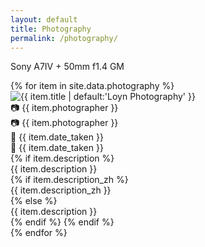 ```yaml
---
layout: default
title: Photography
permalink: /photography/
---
```

<div class="content">
  <p>
  Sony A7IV + 50mm f1.4 GM  
  </p>
</div>

<div class="fursuit-grid" id="photography-grid">
  {% for item in site.data.photography %}
    <div class="grid-item fade-in" tabindex="0" data-index="{{ forloop.index0 }}">
      <img src="{{ site.baseurl }}{{ item.image }}" alt="{{ item.title | default:'Loyn Photography' }}">
      <div class="overlay">
        <div class="photographer lang-en">📷 {{ item.photographer }}</div>
        <div class="photographer lang-zh">📷 {{ item.photographer }}</div>
        <div class="date lang-en">📅 {{ item.date_taken }}</div>
        <div class="date lang-zh">📅 {{ item.date_taken }}</div>
        {% if item.description %}
        <div class="description lang-en">{{ item.description }}</div>
        {% if item.description_zh %}
        <div class="description lang-zh">{{ item.description_zh }}</div>
        {% else %}
        <div class="description lang-zh">{{ item.description }}</div>
        {% endif %}
        {% endif %}
      </div>
    </div>
  {% endfor %}
</div>

<script src="/assets/js/gallery.js"></script>
<script>
// 簡化的隨機排序攝影作品
function shufflePhotography() {
  const grid = document.getElementById('photography-grid');
  if (!grid) {
    console.log('找不到 photography-grid');
    return;
  }
  
  const items = Array.from(grid.children);
  console.log('找到', items.length, '張圖片');
  
  if (items.length === 0) {
    console.log('沒有圖片項目');
    return;
  }
  
  // 簡單的隨機排序
  for (let i = items.length - 1; i > 0; i--) {
    const j = Math.floor(Math.random() * (i + 1));
    grid.appendChild(items[j]);
  }
  
  console.log('隨機排序完成');
}

// 頁面載入時執行隨機排序
document.addEventListener('DOMContentLoaded', function() {
  console.log('DOM 載入完成，開始隨機排序');
  shufflePhotography();
});

// 如果頁面已經載入，直接執行
if (document.readyState === 'loading') {
  document.addEventListener('DOMContentLoaded', shufflePhotography);
} else {
  console.log('頁面已載入，直接執行隨機排序');
  shufflePhotography();
}
</script> 